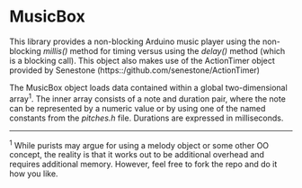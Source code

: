 # MusicBox

This library provides a non-blocking Arduino music player using the non-blocking _millis()_ method for timing versus using the _delay()_ method (which is a blocking call). This object also makes use of the ActionTimer object provided by Senestone (https::/github.com/senestone/ActionTimer)

The MusicBox object loads data contained within a global two-dimensional array<sup>1</sup>. The inner array consists of a note and duration pair, where the note can be represented by a numeric value or by using one of the named constants from the _pitches.h_ file. Durations are expressed in milliseconds.

----
<sup>1</sup> While purists may argue for using a melody object or some other OO concept, the reality is that it works out to be additional overhead and requires additional memory. However, feel free to fork the repo and do it how you like.
